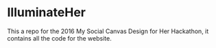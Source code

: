 # IlluminateHer
This a repo for the 2016 My Social Canvas Design for Her Hackathon, it contains all the code for the website.
